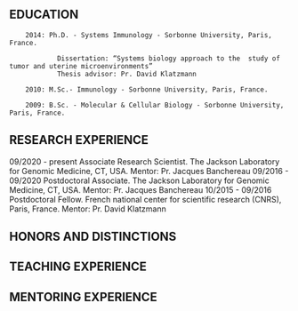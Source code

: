 ## EDUCATION

        2014: Ph.D. - Systems Immunology - Sorbonne University, Paris, France.
        
                Dissertation: “Systems biology approach to the 	study of tumor and uterine microenvironments”
                Thesis advisor: Pr. David Klatzmann

        2010: M.Sc.- Immunology - Sorbonne University, Paris, France.

        2009: B.Sc. - Molecular & Cellular Biology - Sorbonne University, Paris, France.

## RESEARCH EXPERIENCE

09/2020 - present Associate Research Scientist. The Jackson Laboratory for Genomic Medicine, CT, USA. Mentor: Pr. Jacques Banchereau
09/2016 - 09/2020 Postdoctoral Associate. The Jackson Laboratory for Genomic Medicine, CT, USA. Mentor: Pr. Jacques Banchereau
10/2015 - 09/2016 Postdoctoral Fellow. French national center for scientific research (CNRS), Paris, France. Mentor: Pr. David Klatzmann

## HONORS AND DISTINCTIONS
## TEACHING EXPERIENCE
## MENTORING EXPERIENCE

